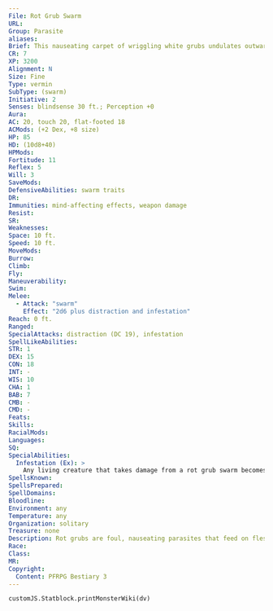 ```yaml
---
File: Rot Grub Swarm
URL: 
Group: Parasite
aliases: 
Brief: This nauseating carpet of wriggling white grubs undulates outward in a pallid wave of hunger.
CR: 7
XP: 3200
Alignment: N
Size: Fine
Type: vermin
SubType: (swarm)
Initiative: 2
Senses: blindsense 30 ft.; Perception +0
Aura: 
AC: 20, touch 20, flat-footed 18
ACMods: (+2 Dex, +8 size)
HP: 85
HD: (10d8+40)
HPMods: 
Fortitude: 11
Reflex: 5
Will: 3
SaveMods: 
DefensiveAbilities: swarm traits
DR: 
Immunities: mind-affecting effects, weapon damage
Resist: 
SR: 
Weaknesses: 
Space: 10 ft.
Speed: 10 ft.
MoveMods: 
Burrow: 
Climb: 
Fly: 
Maneuverability: 
Swim: 
Melee: 
  - Attack: "swarm"
    Effect: "2d6 plus distraction and infestation"
Reach: 0 ft.
Ranged: 
SpecialAttacks: distraction (DC 19), infestation
SpellLikeAbilities: 
STR: 1
DEX: 15
CON: 18
INT: -
WIS: 10
CHA: 1
BAB: 7
CMB: -
CMD: -
Feats: 
Skills: 
RacialMods: 
Languages: 
SQ: 
SpecialAbilities:
  Infestation (Ex): >
    Any living creature that takes damage from a rot grub swarm becomes infested unless it succeeds at a DC 19 Reflex save. On a failed save, the infested creature takes 1d4 points of Constitution damage per round as the rot grubs burrow through and consume its flesh-this effect continues as long as the victim remains in the swarm and continues for 1d6 rounds after it leaves the swarm. Any energy-based attack (including damage from negative energy) that deals at least 5 points of damage to the victim automatically destroys all of the rot grubs infesting it, ending the effect prematurely. Additionally, any effect that removes disease instantly ends a rot grub infestation. Immunity to disease offers no defense. The save DC is Constitution-based.
SpellsKnown: 
SpellsPrepared: 
SpellDomains: 
Bloodline: 
Environment: any
Temperature: any
Organization: solitary
Treasure: none
Description: Rot grubs are foul, nauseating parasites that feed on flesh and use corpses as nests in which to grow. While a rot grub can derive nourishment from dead flesh, its true hunger is for the flesh of the living. Thankfully, rot grub swarms occur only rarely, as they require the infested carcass of a Huge or larger creature and many weeks to build up the numbers necessary to constitute a swarm.  In some cases, a rot grub continues to feed and grow, eventually reaching enormous size as a giant rot grub.
Race: 
Class: 
MR: 
Copyright:
  Content: PFRPG Bestiary 3
---
```

```dataviewjs
customJS.Statblock.printMonsterWiki(dv)
```

